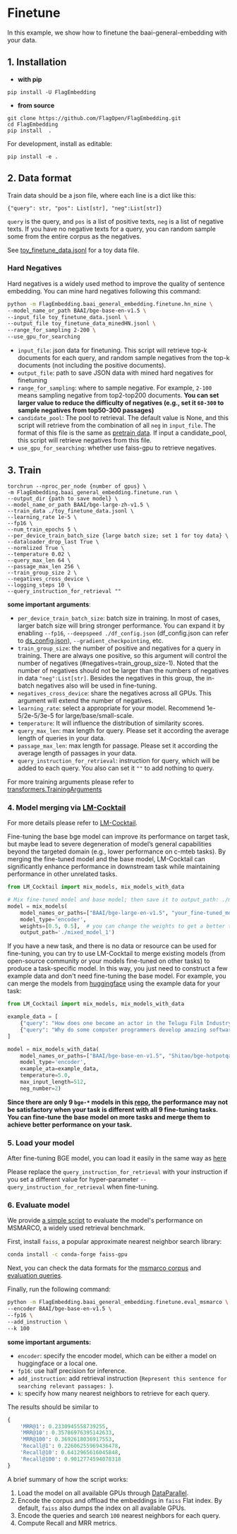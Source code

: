 # Finetune
In this example, we show how to finetune the baai-general-embedding with your data.

## 1. Installation
* **with pip**
```
pip install -U FlagEmbedding
```

* **from source**
```
git clone https://github.com/FlagOpen/FlagEmbedding.git
cd FlagEmbedding
pip install  .
```
For development, install as editable:
```
pip install -e .
```
 

## 2. Data format
Train data should be a json file, where each line is a dict like this:

```
{"query": str, "pos": List[str], "neg":List[str]}
```

`query` is the query, and `pos` is a list of positive texts, `neg` is a list of negative texts.
If you have no negative texts for a query, you can random sample some from the entire corpus as the negatives.

See [toy_finetune_data.jsonl](https://github.com/FlagOpen/FlagEmbedding/blob/master/examples/finetune/toy_finetune_data.jsonl) for a toy data file.

### Hard Negatives 

Hard negatives is a widely used method to improve the quality of sentence embedding. 
You can mine hard negatives following this command:
```bash
python -m FlagEmbedding.baai_general_embedding.finetune.hn_mine \
--model_name_or_path BAAI/bge-base-en-v1.5 \
--input_file toy_finetune_data.jsonl \
--output_file toy_finetune_data_minedHN.jsonl \
--range_for_sampling 2-200 \
--use_gpu_for_searching
```

- `input_file`: json data for finetuning. This script will retrieve top-k documents for each query, 
and random sample negatives from the top-k documents (not including the positive documents).
- `output_file`: path to save JSON data with mined hard negatives for finetuning
- `range_for_sampling`: where to sample negative. For example, `2-100` means sampling negative from top2-top200 documents. **You can set larger value to reduce the difficulty of negatives (e.g., set it `60-300` to sample negatives from top50-300 passages)**
- `candidate_pool`: The pool to retrieval. The default value is None, and this script will retrieve from the combination of all `neg` in `input_file`. 
The format of this file is the same as [pretrain data](https://github.com/FlagOpen/FlagEmbedding/tree/master/examples/pretrain#2-data-format). If input a candidate_pool, this script will retrieve negatives from this file.
- `use_gpu_for_searching`: whether use faiss-gpu to retrieve negatives.


## 3. Train
```
torchrun --nproc_per_node {number of gpus} \
-m FlagEmbedding.baai_general_embedding.finetune.run \
--output_dir {path to save model} \
--model_name_or_path BAAI/bge-large-zh-v1.5 \
--train_data ./toy_finetune_data.jsonl \
--learning_rate 1e-5 \
--fp16 \
--num_train_epochs 5 \
--per_device_train_batch_size {large batch size; set 1 for toy data} \
--dataloader_drop_last True \
--normlized True \
--temperature 0.02 \
--query_max_len 64 \
--passage_max_len 256 \
--train_group_size 2 \
--negatives_cross_device \
--logging_steps 10 \
--query_instruction_for_retrieval "" 
```

**some important arguments**:
- `per_device_train_batch_size`: batch size in training. In most of cases, larger batch size will bring stronger performance. You can expand it by enabling `--fp16`, `--deepspeed ./df_config.json` (df_config.json can refer to [ds_config.json](./ds_config.json)), `--gradient_checkpointing`, etc. 
- `train_group_size`: the number of positive and negatives for a query in training.
There are always one positive, so this argument will control the number of negatives (#negatives=train_group_size-1).
Noted that the number of negatives should not be larger than the numbers of negatives in data `"neg":List[str]`.
Besides the negatives in this group, the in-batch negatives also will be used in fine-tuning.
- `negatives_cross_device`: share the negatives across all GPUs. This argument will extend the number of negatives.
- `learning_rate`: select a appropriate for your model. Recommend 1e-5/2e-5/3e-5 for large/base/small-scale. 
- `temperature`: It will influence the distribution of similarity scores.
- `query_max_len`: max length for query. Please set it according the average length of queries in your data.
- `passage_max_len`: max length for passage. Please set it according the average length of passages in your data.
- `query_instruction_for_retrieval`: instruction for query, which will be added to each query. You also can set it `""` to add nothing to query.

For more training arguments please refer to [transformers.TrainingArguments](https://huggingface.co/docs/transformers/main_classes/trainer#transformers.TrainingArguments)


### 4. Model merging via [LM-Cocktail](https://github.com/FlagOpen/FlagEmbedding/tree/master/LM_Cocktail)

For more details please refer to [LM-Cocktail](https://github.com/FlagOpen/FlagEmbedding/tree/master/LM_Cocktail).

Fine-tuning the base bge model can improve its performance on target task, 
but maybe lead to severe degeneration of model’s general capabilities 
beyond the targeted domain (e.g., lower performance on c-mteb tasks). 
By merging the fine-tuned model and the base model, 
LM-Cocktail can significantly enhance performance in downstream task
while maintaining performance in other unrelated tasks.

```python
from LM_Cocktail import mix_models, mix_models_with_data

# Mix fine-tuned model and base model; then save it to output_path: ./mixed_model_1
model = mix_models(
    model_names_or_paths=["BAAI/bge-large-en-v1.5", "your_fine-tuned_model"], 
    model_type='encoder', 
    weights=[0.5, 0.5],  # you can change the weights to get a better trade-off.
    output_path='./mixed_model_1')
```

If you have a new task, and there is no data or resource can be used for fine-tuning, 
you can try to use LM-Cocktail to merge existing models (from open-source community or your models fine-tuned on other tasks) to produce a task-specific model. 
In this way, you just need to construct a few example data and don't need fine-tuning the base model.
For example, you can merge the models from [huggingface](https://huggingface.co/Shitao) using the example data for your task:
```python
from LM_Cocktail import mix_models, mix_models_with_data

example_data = [
    {"query": "How does one become an actor in the Telugu Film Industry?", "pos": [" How do I become an actor in Telugu film industry?"], "neg": [" What is the story of Moses and Ramesses?", " Does caste system affect economic growth of India?"]}, 
    {"query": "Why do some computer programmers develop amazing software or new concepts, while some are stuck with basic programming work?", "pos": [" Why do some computer programmers develops amazing softwares or new concepts, while some are stuck with basics programming works?"], "neg": [" When visiting a friend, do you ever think about what would happen if you did something wildly inappropriate like punch them or destroy their furniture?", " What is the difference between a compliment and flirting?"]}
]

model = mix_models_with_data(
    model_names_or_paths=["BAAI/bge-base-en-v1.5", "Shitao/bge-hotpotqa", "Shitao/bge-quora"], 
    model_type='encoder', 
    example_ata=example_data,
    temperature=5.0,
    max_input_length=512,
    neg_number=2)
```
**Since there are only 9 `bge-*` models in this [repo](https://huggingface.co/Shitao), the performance may not be satisfactory when your task is different with all 9 fine-tuning tasks. 
You can fine-tune the base model on more tasks and merge them to achieve better performance on your task.**


### 5. Load your model
After fine-tuning BGE model, you can load it easily in the same way as [here](https://github.com/FlagOpen/FlagEmbedding/tree/master/FlagEmbedding/baai_general_embedding#usage) 

Please replace the `query_instruction_for_retrieval` with your instruction if you set a different value for hyper-parameter `--query_instruction_for_retrieval` when fine-tuning.


### 6. Evaluate model
We provide [a simple script](https://github.com/FlagOpen/FlagEmbedding/tree/master/FlagEmbedding/baai_general_embedding/finetune/eval_msmarco.py) to evaluate the model's performance on MSMARCO, a widely used retrieval benchmark. 

First, install `faiss`, a popular approximate nearest neighbor search library:
```bash
conda install -c conda-forge faiss-gpu
```

Next, you can check the data formats for the [msmarco corpus](https://huggingface.co/datasets/namespace-Pt/msmarco-corpus) and [evaluation queries](https://huggingface.co/datasets/namespace-Pt/msmarco). 

Finally, run the following command:

```bash
python -m FlagEmbedding.baai_general_embedding.finetune.eval_msmarco \
--encoder BAAI/bge-base-en-v1.5 \
--fp16 \
--add_instruction \
--k 100
```
**some important arguments:**
- `encoder`: specify the encoder model, which can be either a model on huggingface or a local one.
- `fp16`: use half precision for inference.
- `add_instruction`: add retrieval instruction (`Represent this sentence for searching relevant passages: `).
- `k`: specify how many nearest neighbors to retrieve for each query.

The results should be similar to
```python
{
    'MRR@1': 0.2330945558739255, 
    'MRR@10': 0.35786976395142633, 
    'MRR@100': 0.3692618036917553, 
    'Recall@1': 0.22606255969436478, 
    'Recall@10': 0.6412965616045848, 
    'Recall@100': 0.9012774594078318
}
```

A brief summary of how the script works:
1. Load the model on all available GPUs through [DataParallel](https://pytorch.org/docs/stable/generated/torch.nn.DataParallel.html). 
2. Encode the corpus and offload the embeddings in `faiss` Flat index. By default, `faiss` also dumps the index on all available GPUs.
3. Encode the queries and search `100` nearest neighbors for each query.
4. Compute Recall and MRR metrics.
